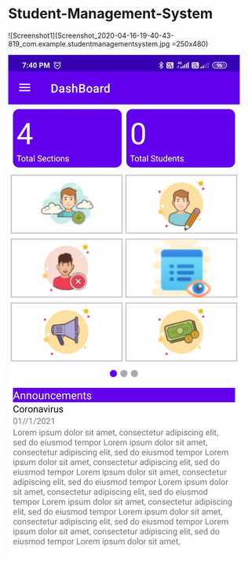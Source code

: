 # Student-Management-System

![Screenshot1](Screenshot_2020-04-16-19-40-43-819_com.example.studentmanagementsystem.jpg =250x480)

![Screenshot2](Screenshot_2020-04-16-19-40-49-952_com.example.studentmanagementsystem.jpg)
